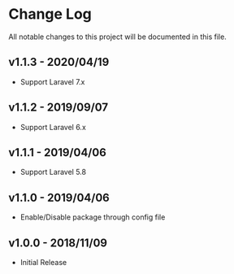 # Change Log

All notable changes to this project will be documented in this file.

## v1.1.3 - 2020/04/19
- Support Laravel 7.x

## v1.1.2 - 2019/09/07
- Support Laravel 6.x

## v1.1.1 - 2019/04/06
- Support Laravel 5.8

## v1.1.0 - 2019/04/06
- Enable/Disable package through config file

## v1.0.0 - 2018/11/09
- Initial Release
